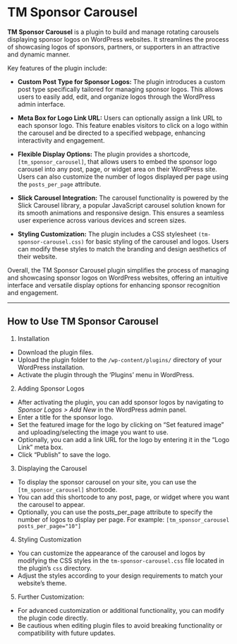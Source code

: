 # TM Sponsor Carousel

**TM Sponsor Carousel** is a plugin to build and manage rotating carousels displaying sponsor logos on WordPress websites. It streamlines the process of showcasing logos of sponsors, partners, or supporters in an attractive and dynamic manner.

Key features of the plugin include:

- **Custom Post Type for Sponsor Logos:** The plugin introduces a custom post type specifically tailored for managing sponsor logos. This allows users to easily add, edit, and organize logos through the WordPress admin interface.

- **Meta Box for Logo Link URL:** Users can optionally assign a link URL to each sponsor logo. This feature enables visitors to click on a logo within the carousel and be directed to a specified webpage, enhancing interactivity and engagement.

- **Flexible Display Options:** The plugin provides a shortcode, `[tm_sponsor_carousel]`, that allows users to embed the sponsor logo carousel into any post, page, or widget area on their WordPress site. Users can also customize the number of logos displayed per page using the `posts_per_page` attribute.

- **Slick Carousel Integration:** The carousel functionality is powered by the Slick Carousel library, a popular JavaScript carousel solution known for its smooth animations and responsive design. This ensures a seamless user experience across various devices and screen sizes.

- **Styling Customization:** The plugin includes a CSS stylesheet `(tm-sponsor-carousel.css)` for basic styling of the carousel and logos. Users can modify these styles to match the branding and design aesthetics of their website.

Overall, the TM Sponsor Carousel plugin simplifies the process of managing and showcasing sponsor logos on WordPress websites, offering an intuitive interface and versatile display options for enhancing sponsor recognition and engagement.

---

## How to Use TM Sponsor Carousel

1. Installation
- Download the plugin files.
- Upload the plugin folder to the `/wp-content/plugins/` directory of your WordPress installation.
- Activate the plugin through the ‘Plugins’ menu in WordPress.

2. Adding Sponsor Logos
- After activating the plugin, you can add sponsor logos by navigating to *Sponsor Logos > Add New* in the WordPress admin panel.
- Enter a title for the sponsor logo.
- Set the featured image for the logo by clicking on “Set featured image” and uploading/selecting the image you want to use.
- Optionally, you can add a link URL for the logo by entering it in the “Logo Link” meta box.
- Click “Publish” to save the logo.

3. Displaying the Carousel
- To display the sponsor carousel on your site, you can use the `[tm_sponsor_carousel]` shortcode.
- You can add this shortcode to any post, page, or widget where you want the carousel to appear.
- Optionally, you can use the posts_per_page attribute to specify the number of logos to display per page. For example: `[tm_sponsor_carousel posts_per_page="10"]`

4. Styling Customization
- You can customize the appearance of the carousel and logos by modifying the CSS styles in the `tm-sponsor-carousel.css` file located in the plugin’s `css` directory.
- Adjust the styles according to your design requirements to match your website’s theme.

5. Further Customization:
- For advanced customization or additional functionality, you can modify the plugin code directly.
- Be cautious when editing plugin files to avoid breaking functionality or compatibility with future updates.
